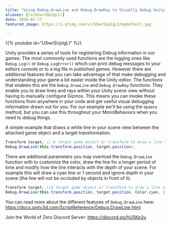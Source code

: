 ```yaml
---
title: "Using Debug.DrawLine and Debug.DrawRay to Visually Debug Unity 3D - Quick Tip"
aliases: [/v/USwrSUpIgLI/]
date: 2020-03-17
featured_image: https://i.ytimg.com/vi/USwrSUpIgLI/mqdefault.jpg

---
```


{{% youtube id="USwrSUpIgLI" %}}

Unity provides a series of tools for registering Debug information in our games. The most commonly used functions are the logging ones like `Debug.Log()` or `Debug.LogError()` which can print debug messages to your editors console or to a log file in published games. However there are additional features that you can take advantage of that make debugging and understanding your game a bit easier inside the Unity editor. The functions that enables this are the `Debug.DrawLine` and `Debug.DrawRay` functions. They enable you to draw lines and rays within your Unity scene view without having to manually configure Gizmos. This means you can invoke these functions from anywhere in your code and get useful visual debugging information drawn out for you. For our example we'll be using the `Update` method, but you can use this throughout your MonoBehaviors when you need to debug things.

A simple example that draws a white line in your scene view between the attached game object and a target transformation.

```csharp
Transform target; // A target game object or transform to draw a line to.
Debug.DrawLine(this.transform.position, target.position);
```

There are additional parameters you may overload the `Debug.DrawLine` function with to customize the color, draw the line for a longer period of time and modify how the line interacts with the depth of your scene. For example this will draw a cyan line or 1 second and ignore depth in your scene (the line will not be occluded by objects in front of it).

```csharp
Transform target; //A target game object or transform to draw a line to.
Debug.DrawLine(this.transform.position, target.position, Color.cyan, 1, false);
```

You can read more about the different features of `Debug.DrawLine` here: https://docs.unity3d.com/ScriptReference/Debug.DrawLine.html

Join the World of Zero Discord Server: https://discord.gg/hU5Kq2u